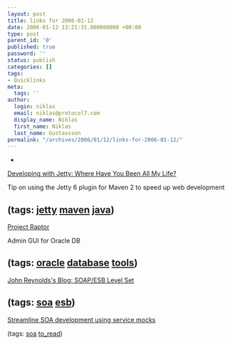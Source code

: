 ```yaml
---
layout: post
title: links for 2006-01-12
date: 2006-01-12 13:21:31.000000000 +00:00
type: post
parent_id: '0'
published: true
password: ''
status: publish
categories: []
tags:
- Quicklinks
meta:
  tags: ''
author:
  login: niklas
  email: niklas@protocol7.com
  display_name: Niklas
  first_name: Niklas
  last_name: Gustavsson
permalink: "/archives/2006/01/12/links-for-2006-01-12/"
---
```

- 
[Developing with Jetty: Where Have You Been All My Life?](http://blogs.codehaus.org/people/brett/archives/001306_developing_with_jetty_where_have_you_been_all_my_life.html)

Tip on using the Jetty 6 plugin for Maven 2 to speed up web development

(tags: [jetty](http://del.icio.us/protocol7/jetty) [maven](http://del.icio.us/protocol7/maven) [java](http://del.icio.us/protocol7/java))
- 
[Project Raptor](http://www.oracle.com/technology/products/database/project_raptor/index.html)

Admin GUI for Oracle DB

(tags: [oracle](http://del.icio.us/protocol7/oracle) [database](http://del.icio.us/protocol7/database) [tools](http://del.icio.us/protocol7/tools))
- 
[John Reynolds's Blog: SOAP/ESB Level Set](http://weblogs.java.net/blog/johnreynolds/archive/2006/01/soapesb_level_s_1.html)

(tags: [soa](http://del.icio.us/protocol7/soa) [esb](http://del.icio.us/protocol7/esb))
- 
[Streamline SOA development using service mocks](http://www-128.ibm.com/developerworks/webservices/library/ws-mocks/index.html?ca=drs-tp5005)

(tags: [soa](http://del.icio.us/protocol7/soa) [to\_read](http://del.icio.us/protocol7/to_read))
